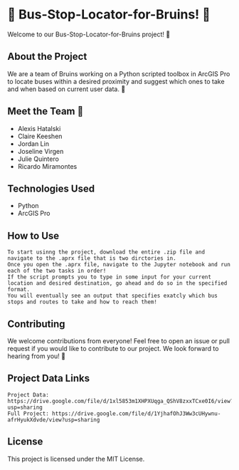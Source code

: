 # 🚌 Bus-Stop-Locator-for-Bruins! 🐻

Welcome to our Bus-Stop-Locator-for-Bruins project! 🎉

## About the Project

We are a team of Bruins working on a Python scripted toolbox in ArcGIS Pro to locate buses within a desired proximity and suggest which ones to take and when based on current user data. 🌟

## Meet the Team 👋

- Alexis Hatalski
- Claire Keeshen
- Jordan Lin
- Joseline Virgen
- Julie Quintero
- Ricardo Miramontes

## Technologies Used

- Python
- ArcGIS Pro

## How to Use
```
To start usinng the project, download the entire .zip file and navigate to the .aprx file that is two dirctories in. 
Once you open the .aprx file, navigate to the Jupyter notebook and run each of the two tasks in order! 
If the script prompts you to type in some input for your current location and desired destination, go ahead and do so in the specified format. 
You will eventually see an output that specifies exatcly which bus stops and routes to take and how to reach them!
```
## Contributing

We welcome contributions from everyone! Feel free to open an issue or pull request if you would like to contribute to our project. We look forward to hearing from you! 💬
## Project Data Links
```
Project Data: https://drive.google.com/file/d/1xl5853m1XHPXUqga_QShV8zxxTCxe0I6/view?usp=sharing
Full Project: https://drive.google.com/file/d/1YjhafOhJ3Ww3cUHywnu-afrHyukXdvde/view?usp=sharing
```
## License

This project is licensed under the MIT License.
